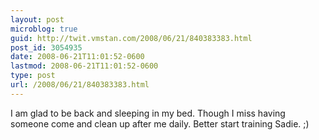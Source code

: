 ```yaml
---
layout: post
microblog: true
guid: http://twit.vmstan.com/2008/06/21/840383383.html
post_id: 3054935
date: 2008-06-21T11:01:52-0600
lastmod: 2008-06-21T11:01:52-0600
type: post
url: /2008/06/21/840383383.html
---
```

I am glad to be back and sleeping in my bed. Though I miss having someone come and clean up after me daily. Better start training Sadie. ;)
